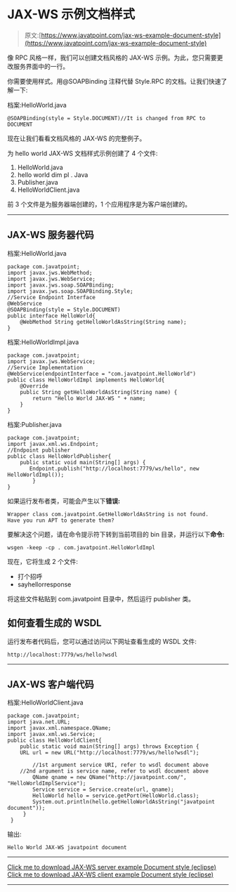# JAX-WS 示例文档样式

> 原文:[https://www.javatpoint.com/jax-ws-example-document-style](https://www.javatpoint.com/jax-ws-example-document-style)

像 RPC 风格一样，我们可以创建文档风格的 JAX-WS 示例。为此，您只需要更改服务界面中的一行。

你需要使用样式。用@SOAPBinding 注释代替 Style.RPC 的文档。让我们快速了解一下:

档案:HelloWorld.java

```
@SOAPBinding(style = Style.DOCUMENT)//It is changed from RPC to DOCUMENT

```

现在让我们看看文档风格的 JAX-WS 的完整例子。

为 hello world JAX-WS 文档样式示例创建了 4 个文件:

1.  HelloWorld.java
2.  hello world dim pl . Java
3.  Publisher.java
4.  HelloWorldClient.java

前 3 个文件是为服务器端创建的，1 个应用程序是为客户端创建的。

* * *

## JAX-WS 服务器代码

档案:HelloWorld.java

```
package com.javatpoint;
import javax.jws.WebMethod;
import javax.jws.WebService;
import javax.jws.soap.SOAPBinding;
import javax.jws.soap.SOAPBinding.Style;
//Service Endpoint Interface
@WebService
@SOAPBinding(style = Style.DOCUMENT)
public interface HelloWorld{
 	@WebMethod String getHelloWorldAsString(String name);
}

```

档案:HelloWorldImpl.java

```
package com.javatpoint;
import javax.jws.WebService;
//Service Implementation
@WebService(endpointInterface = "com.javatpoint.HelloWorld")
public class HelloWorldImpl implements HelloWorld{
	@Override
	public String getHelloWorldAsString(String name) {
		return "Hello World JAX-WS " + name;
	}
}

```

档案:Publisher.java

```
package com.javatpoint;
import javax.xml.ws.Endpoint;
//Endpoint publisher
public class HelloWorldPublisher{
	public static void main(String[] args) {
	   Endpoint.publish("http://localhost:7779/ws/hello", new HelloWorldImpl());
        }
}

```

如果运行发布者类，可能会产生以下**错误:**

```
Wrapper class com.javatpoint.GetHelloWorldAsString is not found. 
Have you run APT to generate them?

```

要解决这个问题，请在命令提示符下转到当前项目的 bin 目录，并运行以下**命令:**

```
wsgen -keep -cp . com.javatpoint.HelloWorldImpl

```

现在，它将生成 2 个文件:

*   打个招呼
*   sayhellorresponse

将这些文件粘贴到 com.javatpoint 目录中，然后运行 publisher 类。

## 如何查看生成的 WSDL

运行发布者代码后，您可以通过访问以下网址查看生成的 WSDL 文件:

```
http://localhost:7779/ws/hello?wsdl

```

* * *

## JAX-WS 客户端代码

档案:HelloWorldClient.java

```
package com.javatpoint;
import java.net.URL;
import javax.xml.namespace.QName;
import javax.xml.ws.Service;
public class HelloWorldClient{
 	public static void main(String[] args) throws Exception {
 	URL url = new URL("http://localhost:7779/ws/hello?wsdl");

        //1st argument service URI, refer to wsdl document above
	//2nd argument is service name, refer to wsdl document above
        QName qname = new QName("http://javatpoint.com/", "HelloWorldImplService");
        Service service = Service.create(url, qname);
        HelloWorld hello = service.getPort(HelloWorld.class);
        System.out.println(hello.getHelloWorldAsString("javatpoint document"));
     }
 }

```

输出:

```
Hello World JAX-WS javatpoint document

```

* * *

[Click me to download JAX-WS server example Document style (eclipse)](https://static.javatpoint.com/webservicepages/download/jaxwsdocument.zip)
[Click me to download JAX-WS client example Document style (eclipse)](https://static.javatpoint.com/webservicepages/download/jaxwsdocumentclient.zip)

* * *